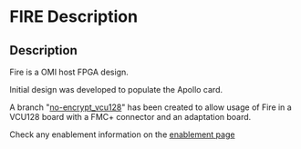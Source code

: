 # FIRE Description

## Description

Fire is a OMI host FPGA design.

Initial design was developed to populate the Apollo card.

A branch "[no-encrypt_vcu128](https://github.com/acastellane/omi_host_fire/tree/no_encrypt_vcu128)" has been created to allow usage of Fire in a VCU128 board with a FMC+ connector and an adaptation board.

Check any enablement information on the [enablement page](../enablement)

